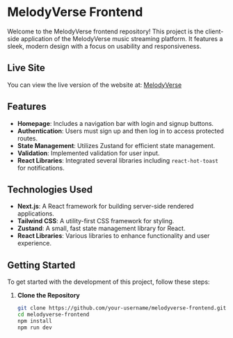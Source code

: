 # MelodyVerse Frontend

Welcome to the MelodyVerse frontend repository! This project is the client-side application of the MelodyVerse music streaming platform. It features a sleek, modern design with a focus on usability and responsiveness.

## Live Site

You can view the live version of the website at: [MelodyVerse](https://melodyverse-ansh.netlify.app)

## Features

- **Homepage**: Includes a navigation bar with login and signup buttons.
- **Authentication**: Users must sign up and then log in to access protected routes.
- **State Management**: Utilizes Zustand for efficient state management.
- **Validation**: Implemented validation for user input.
- **React Libraries**: Integrated several libraries including `react-hot-toast` for notifications.

## Technologies Used

- **Next.js**: A React framework for building server-side rendered applications.
- **Tailwind CSS**: A utility-first CSS framework for styling.
- **Zustand**: A small, fast state management library for React.
- **React Libraries**: Various libraries to enhance functionality and user experience.

## Getting Started

To get started with the development of this project, follow these steps:

1. **Clone the Repository**

   ```bash
   git clone https://github.com/your-username/melodyverse-frontend.git
   cd melodyverse-frontend
   npm install
   npm run dev

